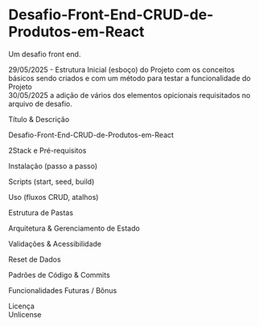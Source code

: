 # Desafio-Front-End-CRUD-de-Produtos-em-React
Um desafio front end.

29/05/2025 - Estrutura Inicial (esboço) do Projeto com os conceitos básicos sendo criados e com um método para testar a funcionalidade do Projeto  
30/05/2025 a adição de vários dos elementos opicionais requisitados no arquivo de desafio.  

Título & Descrição  

Desafio-Front-End-CRUD-de-Produtos-em-React  

2Stack e Pré-requisitos  

Instalação (passo a passo)  

Scripts (start, seed, build)  

Uso (fluxos CRUD, atalhos)  

Estrutura de Pastas  

Arquitetura & Gerenciamento de Estado  

Validações & Acessibilidade  

Reset de Dados  

Padrões de Código & Commits  

Funcionalidades Futuras / Bônus  

Licença  
Unlicense
